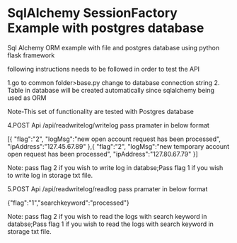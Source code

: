 # SqlAlchemy SessionFactory Example with postgres database
 Sql Alchemy ORM example with file and postgres database using python flask framework
 
 following instructions needs to be followed in order to test the API
 
1.go to common folder>base.py change to database connection string
2. Table in database will be created automatically since sqlalchemy being used as ORM

Note-This set of functionality are tested with Postgres database


4.POST Api /api/readwritelog/writelog pass pramater in below format

[{
"flag":"2",
"logMsg":"new open account request has been processed",
"ipAddress":"127.45.67.89"
},{
"flag":"2",
"logMsg":"new temporary account open request has been processed",
"ipAddress":"127.80.67.79"
}]

Note: pass flag 2 if you wish to write log in databse;Pass flag 1 if you wish to write log in storage txt file.

5.POST Api /api/readwritelog/readlog pass pramater in below format

{"flag":"1","searchkeyword":"processed"}

Note: pass flag 2 if you wish to read the logs with search keyword in databse;Pass flag 1 if you wish to read the logs with search keyword in storage txt file.


